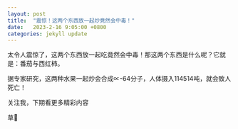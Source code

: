 ```yaml
---
layout: post
title:  "震惊！这两个东西放一起炒竟然会中毒！"
date:   2023-2-16 9:05:00 +0800
categories: jekyll update
---
```

太令人震惊了，这两个东西放一起吃竟然会中毒！那这两个东西是什么呢？它就是：番茄与西红柿。

据专家研究，这两种水果一起炒会合成∝-64分子，人体摄入114514吨，就会致人死亡！

关注我，下期看更多精彩内容

草🤣